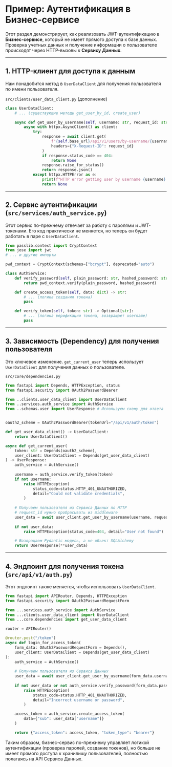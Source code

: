 # Пример: Аутентификация в Бизнес-сервисе

Этот раздел демонстрирует, как реализовать JWT-аутентификацию в **Бизнес-сервисе**, который не имеет прямого доступа к базе данных. Проверка учетных данных и получение информации о пользователе происходят через HTTP-вызовы к **Сервису Данных**.

---

## 1. HTTP-клиент для доступа к данным

Нам понадобится метод в `UserDataClient` для получения пользователя по имени пользователя.

`src/clients/user_data_client.py` (дополнение)
```python
class UserDataClient:
    # ... (существующие методы get_user_by_id, create_user)

    async def get_user_by_username(self, username: str, request_id: str) -> Optional[Dict[str, Any]]:
        async with httpx.AsyncClient() as client:
            try:
                response = await client.get(
                    f"{self.base_url}/api/v1/users/by-username/{username}",
                    headers={"X-Request-ID": request_id}
                )
                if response.status_code == 404:
                    return None
                response.raise_for_status()
                return response.json()
            except httpx.HTTPError as e:
                print(f"HTTP error getting user by username {username}: {e}")
                return None
```

---

## 2. Сервис аутентификации (`src/services/auth_service.py`)

Этот сервис по-прежнему отвечает за работу с паролями и JWT-токенами. Его код практически не меняется, но теперь он будет работать в паре с `UserDataClient`.

```python
from passlib.context import CryptContext
from jose import jwt
# ... и другие импорты

pwd_context = CryptContext(schemes=["bcrypt"], deprecated="auto")

class AuthService:
    def verify_password(self, plain_password: str, hashed_password: str) -> bool:
        return pwd_context.verify(plain_password, hashed_password)

    def create_access_token(self, data: dict) -> str:
        # ... (логика создания токена)
        pass

    def verify_token(self, token: str) -> Optional[str]:
        # ... (логика верификации токена, возвращает username)
        pass
```

---

## 3. Зависимость (Dependency) для получения пользователя

Это ключевое изменение. `get_current_user` теперь использует `UserDataClient` для получения данных о пользователе.

`src/core/dependencies.py`
```python
from fastapi import Depends, HTTPException, status
from fastapi.security import OAuth2PasswordBearer

from ..clients.user_data_client import UserDataClient
from ..services.auth_service import AuthService
from ..schemas.user import UserResponse # Используем схему для ответа


oauth2_scheme = OAuth2PasswordBearer(tokenUrl="/api/v1/auth/token")

def get_user_data_client() -> UserDataClient:
    return UserDataClient()

async def get_current_user(
    token: str = Depends(oauth2_scheme),
    user_client: UserDataClient = Depends(get_user_data_client)
) -> UserResponse:
    auth_service = AuthService()
    
    username = auth_service.verify_token(token)
    if not username:
        raise HTTPException(
            status_code=status.HTTP_401_UNAUTHORIZED,
            detail="Could not validate credentials",
        )
    
    # Получаем пользователя из Сервиса Данных по HTTP
    # request_id нужно пробрасывать из middleware
    user_data = await user_client.get_user_by_username(username, request_id="some-request-id")
    
    if not user_data:
        raise HTTPException(status_code=404, detail="User not found")

    # Возвращаем Pydantic модель, а не объект SQLAlchemy
    return UserResponse(**user_data)
```

---

## 4. Эндпоинт для получения токена (`src/api/v1/auth.py`)

Этот эндпоинт также меняется, чтобы использовать `UserDataClient`.

```python
from fastapi import APIRouter, Depends, HTTPException
from fastapi.security import OAuth2PasswordRequestForm

from ...services.auth_service import AuthService
from ...clients.user_data_client import UserDataClient
from ...core.dependencies import get_user_data_client

router = APIRouter()

@router.post("/token")
async def login_for_access_token(
    form_data: OAuth2PasswordRequestForm = Depends(),
    user_client: UserDataClient = Depends(get_user_data_client)
):
    auth_service = AuthService()
    
    # Получаем пользователя из Сервиса Данных
    user_data = await user_client.get_user_by_username(form_data.username, request_id="some-request-id")
    
    if not user_data or not auth_service.verify_password(form_data.password, user_data["hashed_password"]):
        raise HTTPException(
            status_code=status.HTTP_401_UNAUTHORIZED,
            detail="Incorrect username or password",
        )

    access_token = auth_service.create_access_token(
        data={"sub": user_data["username"]}
    )

    return {"access_token": access_token, "token_type": "bearer"}
```

Таким образом, бизнес-сервис по-прежнему управляет логикой аутентификации (проверка паролей, создание токенов), но больше не имеет прямого доступа к хранилищу пользователей, полностью полагаясь на API Сервиса Данных.